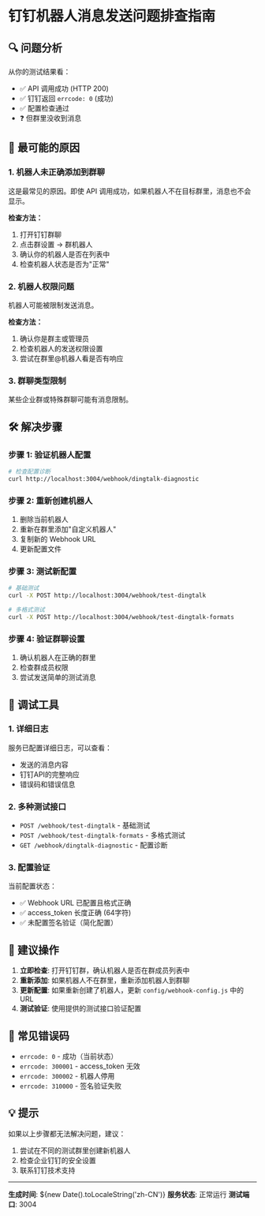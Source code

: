 # 钉钉机器人消息发送问题排查指南

## 🔍 问题分析

从你的测试结果看：
- ✅ API 调用成功 (HTTP 200)
- ✅ 钉钉返回 `errcode: 0` (成功)
- ✅ 配置检查通过
- ❓ 但群里没收到消息

## 🎯 最可能的原因

### 1. 机器人未正确添加到群聊
这是最常见的原因。即使 API 调用成功，如果机器人不在目标群里，消息也不会显示。

**检查方法：**
1. 打开钉钉群聊
2. 点击群设置 → 群机器人
3. 确认你的机器人是否在列表中
4. 检查机器人状态是否为"正常"

### 2. 机器人权限问题
机器人可能被限制发送消息。

**检查方法：**
1. 确认你是群主或管理员
2. 检查机器人的发送权限设置
3. 尝试在群里@机器人看是否有响应

### 3. 群聊类型限制
某些企业群或特殊群聊可能有消息限制。

## 🛠️ 解决步骤

### 步骤 1: 验证机器人配置
```bash
# 检查配置诊断
curl http://localhost:3004/webhook/dingtalk-diagnostic
```

### 步骤 2: 重新创建机器人
1. 删除当前机器人
2. 重新在群里添加"自定义机器人"
3. 复制新的 Webhook URL
4. 更新配置文件

### 步骤 3: 测试新配置
```bash
# 基础测试
curl -X POST http://localhost:3004/webhook/test-dingtalk

# 多格式测试
curl -X POST http://localhost:3004/webhook/test-dingtalk-formats
```

### 步骤 4: 验证群聊设置
1. 确认机器人在正确的群里
2. 检查群成员权限
3. 尝试发送简单的测试消息

## 🔧 调试工具

### 1. 详细日志
服务已配置详细日志，可以查看：
- 发送的消息内容
- 钉钉API的完整响应
- 错误码和错误信息

### 2. 多种测试接口
- `POST /webhook/test-dingtalk` - 基础测试
- `POST /webhook/test-dingtalk-formats` - 多格式测试  
- `GET /webhook/dingtalk-diagnostic` - 配置诊断

### 3. 配置验证
当前配置状态：
- ✅ Webhook URL 已配置且格式正确
- ✅ access_token 长度正确 (64字符)
- ✅ 未配置签名验证（简化配置）

## 📝 建议操作

1. **立即检查**: 打开钉钉群，确认机器人是否在群成员列表中
2. **重新添加**: 如果机器人不在群里，重新添加机器人到群聊
3. **更新配置**: 如果重新创建了机器人，更新 `config/webhook-config.js` 中的 URL
4. **测试验证**: 使用提供的测试接口验证配置

## 🚨 常见错误码

- `errcode: 0` - 成功（当前状态）
- `errcode: 300001` - access_token 无效
- `errcode: 300002` - 机器人停用
- `errcode: 310000` - 签名验证失败

## 💡 提示

如果以上步骤都无法解决问题，建议：
1. 尝试在不同的测试群里创建新机器人
2. 检查企业钉钉的安全设置
3. 联系钉钉技术支持

---

**生成时间**: ${new Date().toLocaleString('zh-CN')}
**服务状态**: 正常运行
**测试端口**: 3004